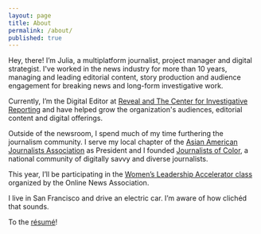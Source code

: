 ```yaml
---
layout: page
title: About
permalink: /about/
published: true
---
```



Hey, there! I’m Julia, a multiplatform journalist, project manager and digital strategist. I've worked in the news industry for more than 10 years, managing and leading editorial content, story production and audience engagement for breaking news and long-form investigative work.

Currently, I’m the Digital Editor at [Reveal and The Center for Investigative Reporting](https://www.revealnews.org/) and have helped grow the organization's audiences, editorial content and digital offerings. 

Outside of the newsroom, I spend much of my time furthering the journalism community. I serve my local chapter of the [Asian American Journalists Association](http://www.aaja.org/) as President and I founded [Journalists of Color](https://journalistsofcolor.us/), a national community of digitally savvy and diverse journalists. 

This year, I’ll be participating in the [Women’s Leadership Accelerator class](https://journalists.org/programs/womens-leadership-accelerator/2017-class/) organized by the Online News Association.

I live in San Francisco and drive an electric car. I’m aware of how clichéd that sounds.

To the [résumé](/resume/)!